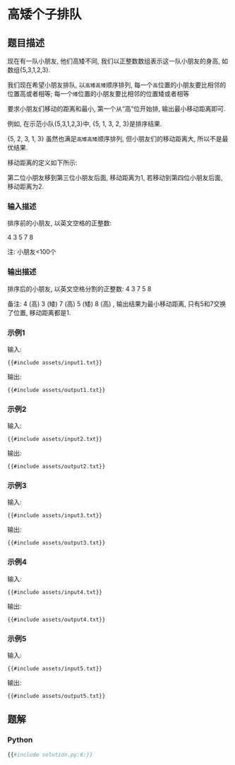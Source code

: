 # 高矮个子排队

## 题目描述

现在有一队小朋友, 他们高矮不同, 我们以正整数数组表示这一队小朋友的身高, 如数组{5,3,1,2,3}.

我们现在希望小朋友排队, 以`高矮高矮`顺序排列, 每一个`高`位置的小朋友要比相邻的位置高或者相等;
每一个`矮`位置的小朋友要比相邻的位置矮或者相等

要求小朋友们移动的距离和最小, 第一个从“高”位开始排, 输出最小移动距离即可.

例如, 在示范小队{5,3,1,2,3}中, {5, 1, 3, 2, 3}是排序结果.

{5, 2, 3, 1, 3} 虽然也满足`高矮高矮`顺序排列, 但小朋友们的移动距离大, 所以不是最优结果.

移动距离的定义如下所示:

第二位小朋友移到第三位小朋友后面, 移动距离为1, 若移动到第四位小朋友后面, 移动距离为2.

### 输入描述

排序前的小朋友, 以英文空格的正整数:

4 3 5 7 8

注: 小朋友<100个

### 输出描述

排序后的小朋友, 以英文空格分割的正整数: 4 3 7 5 8

备注: 4 (高) 3 (矮) 7 (高) 5 (矮) 8 (高) , 输出结果为最小移动距离, 只有5和7交换了位置, 移动距离都是1.

### 示例1

输入:

```text
{{#include assets/input1.txt}}
```

输出:

```text
{{#include assets/output1.txt}}
```

### 示例2

输入:

```text
{{#include assets/input2.txt}}
```

输出:

```text
{{#include assets/output2.txt}}
```

### 示例3

输入:

```text
{{#include assets/input3.txt}}
```

输出:

```text
{{#include assets/output3.txt}}
```

### 示例4

输入:

```text
{{#include assets/input4.txt}}
```

输出:

```text
{{#include assets/output4.txt}}
```

### 示例5

输入:

```text
{{#include assets/input5.txt}}
```

输出:

```text
{{#include assets/output5.txt}}
```

## 题解

### Python

```python
{{#include solution.py:6:}}
```
